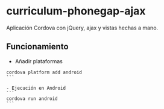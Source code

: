 # curriculum-phonegap-ajax
Aplicación Cordova con jQuery, ajax y vistas hechas a mano.

## Funcionamiento
- Añadir plataformas
````
cordova platform add android
```

- Ejecución en Android
```
cordova run android
```
